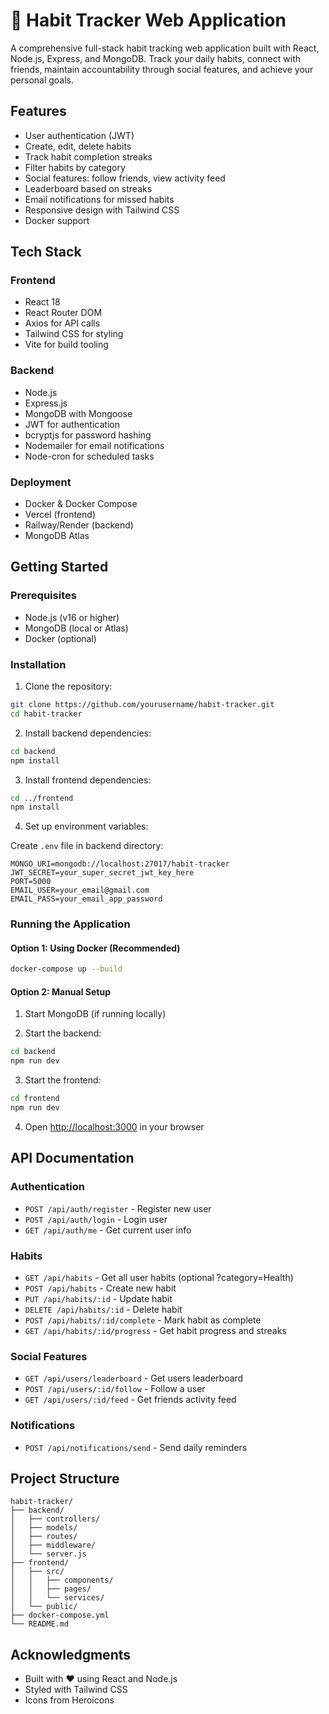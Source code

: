 # 🎯 Habit Tracker Web Application

A comprehensive full-stack habit tracking web application built with React, Node.js, Express, and MongoDB. Track your daily habits, connect with friends, maintain accountability through social features, and achieve your personal goals.

## Features

-  User authentication (JWT)
-  Create, edit, delete habits
-  Track habit completion streaks
-  Filter habits by category
-  Social features: follow friends, view activity feed
-  Leaderboard based on streaks
-  Email notifications for missed habits
-  Responsive design with Tailwind CSS
-  Docker support

## Tech Stack

### Frontend
- React 18
- React Router DOM
- Axios for API calls
- Tailwind CSS for styling
- Vite for build tooling

### Backend
- Node.js
- Express.js
- MongoDB with Mongoose
- JWT for authentication
- bcryptjs for password hashing
- Nodemailer for email notifications
- Node-cron for scheduled tasks

### Deployment
- Docker & Docker Compose
- Vercel (frontend)
- Railway/Render (backend)
- MongoDB Atlas

## Getting Started

### Prerequisites
- Node.js (v16 or higher)
- MongoDB (local or Atlas)
- Docker (optional)

### Installation

1. Clone the repository:
```bash
git clone https://github.com/yourusername/habit-tracker.git
cd habit-tracker
```

2. Install backend dependencies:
```bash
cd backend
npm install
```

3. Install frontend dependencies:
```bash
cd ../frontend
npm install
```

4. Set up environment variables:

Create `.env` file in backend directory:
```env
MONGO_URI=mongodb://localhost:27017/habit-tracker
JWT_SECRET=your_super_secret_jwt_key_here
PORT=5000
EMAIL_USER=your_email@gmail.com
EMAIL_PASS=your_email_app_password
```

### Running the Application

#### Option 1: Using Docker (Recommended)
```bash
docker-compose up --build
```

#### Option 2: Manual Setup

1. Start MongoDB (if running locally)

2. Start the backend:
```bash
cd backend
npm run dev
```

3. Start the frontend:
```bash
cd frontend
npm run dev
```

4. Open [http://localhost:3000](http://localhost:3000) in your browser

## API Documentation

### Authentication
- `POST /api/auth/register` - Register new user
- `POST /api/auth/login` - Login user
- `GET /api/auth/me` - Get current user info

### Habits
- `GET /api/habits` - Get all user habits (optional ?category=Health)
- `POST /api/habits` - Create new habit
- `PUT /api/habits/:id` - Update habit
- `DELETE /api/habits/:id` - Delete habit
- `POST /api/habits/:id/complete` - Mark habit as complete
- `GET /api/habits/:id/progress` - Get habit progress and streaks

### Social Features
- `GET /api/users/leaderboard` - Get users leaderboard
- `POST /api/users/:id/follow` - Follow a user
- `GET /api/users/:id/feed` - Get friends activity feed

### Notifications
- `POST /api/notifications/send` - Send daily reminders

## Project Structure

```
habit-tracker/
├── backend/
│   ├── controllers/
│   ├── models/
│   ├── routes/
│   ├── middleware/
│   └── server.js
├── frontend/
│   ├── src/
│   │   ├── components/
│   │   ├── pages/
│   │   └── services/
│   └── public/
├── docker-compose.yml
└── README.md
```
## Acknowledgments

- Built with ❤️ using React and Node.js
- Styled with Tailwind CSS
- Icons from Heroicons

